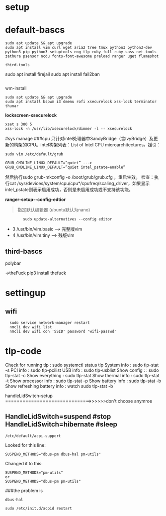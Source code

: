 # setup

default-bascs
==========
```
sudo apt update && apt upgrade
sudo apt install vim curl wget aria2 tree tmux python3 python3-dev python3-pip python3-setuptools eog tlp ruby-full ruby-sass net-tools zathura psensor ncdu fonts-font-awesome preload ranger uget flameshot

third-tools
```
sudo apt install firejail
sudo apt install fail2ban
```
```
wm-install
```
sudo apt update && apt upgrade
sudo apt install bspwm i3 dmenu rofi xsecurelock xss-lock terminator thunar 

```

 <strong>lockscreen-xsecurelock</strong>
```
xset s 300 5
xss-lock -n /usr/lib/xsecurelock/dimmer -l -- xsecurelock
```
#sys manage
###cpu
只针对intel处理器中SandyBridge（含IvyBridge）及更新的构架的CPU。intel构架列表：List of Intel CPU microarchitectures。援引：
```
sudo vim /etc/default/grub
```
```
GRUB_CMDLINE_LINUX_DEFAULT=”quiet” ---> GRUB_CMDLINE_LINUX_DEFAULT=”quiet intel_pstate=enable”
```
然后执行sudo grub-mkconfig -o /boot/grub/grub.cfg ，重启生效。
检查：执行cat /sys/devices/system/cpu/cpu*/cpufreq/scaling_driver，如果显示intel_pstate则表示启用成功，否则是未启用成功或不支持该功能。


 <strong>ranger-setup--config-edtior</strong>
 >指定默认编辑器
 (ubuntu默认为nano)
```
        sudo update-alternatives --config editor
```
* 3   /usr/bin/vim.basic --> 完整版vim
* 4   /usr/bin/vim.tiny  -->  残版vim
                
        

third-bascs
-------------
polybar

->theFuck
pip3 install thefuck

settingup
========

wifi
------------
```
  sudo service network-manager restart
  nmcli dev wifi list
  nmcli dev wifi con 'SSID' password 'wifi-passwd'
```

tlp-code
=========

Check for running tlp : sudo systemctl status tlp
System info : sudo tlp-stat -s
PCI info : sudo tlp-pcilist
USB info :  sudo tlp-usblist
Show config :  : sudo tlp-stat -c
Show everything : sudo tlp-stat 
Show thermal info : sudo tlp-stat -t
Show processor info : sudo tlp-stat -p
Show battery info : sudo tlp-stat -b
Show refreshing battery info : watch sudo tlp-stat -b

handleLidSwitch-setup
==============================>>>>>>don't choose anymroe

HandleLidSwitch=suspend		#stop
HandleLidSwitch=hibernate		#sleep
--------------------------------
```
/etc/default/acpi-support
```

Looked for this line:

~~~
SUSPEND_METHODS="dbus-pm dbus-hal pm-utils"
~~~

Changed it to this:

~~~
SUSPEND_METHODS="pm-utils"
or
SUSPEND_METHODS="dbus-pm pm-utils"

~~~
###the problem is 
~~~
dbus-hal 
~~~

```
sudo /etc/init.d/acpid restart
```
